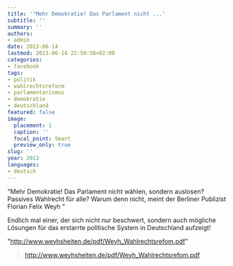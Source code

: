 ```yaml
---
title: '"Mehr Demokratie! Das Parlament nicht ...'
subtitle: ''
summary: ''
authors:
- admin
date: 2013-06-14
lastmod: 2013-06-14 22:59:58+02:00
categories:
- facebook
tags:
- politik
- wahlrechtsreform
- parlamentarismus
- demokratie
- deutschland
featured: false
image:
  placement: 1
  caption: ''
  focal_point: Smart
  preview_only: true
slug: ''
year: 2013
languages:
- deutsch
---
```


"Mehr Demokratie! 
Das Parlament nicht wählen, sondern auslosen? 
Passives Wahlrecht für alle? Warum denn nicht, 
meint der Berliner Publizist Florian Felix Weyh "

Endlich mal einer, der sich nicht nur beschwert, sondern auch mögliche Lösungen für das erstarrte politische System in Deutschland aufzeigt!

"http://www.weyhsheiten.de/pdf/Weyh_Wahlrechtsrefom.pdf"
> http://www.weyhsheiten.de/pdf/Weyh_Wahlrechtsrefom.pdf